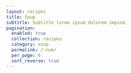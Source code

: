```yaml
---
layout: recipes
title: Soup
subtitle: Subtitle lorem ipsum dolorem impsum
pagination: 
  enabled: true
  collection: recipes
  category: soup
  permalink: /:num/
  per_page: 6
  sort_reverse: true
---
```

